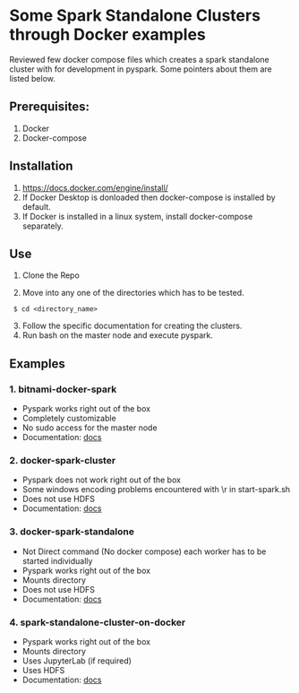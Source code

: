 # Some Spark Standalone Clusters through Docker examples

Reviewed few docker compose files which creates a spark standalone cluster with for development in pyspark. Some pointers about them are listed below.


## Prerequisites:
1. Docker 
2. Docker-compose

## Installation
1. https://docs.docker.com/engine/install/
2. If Docker Desktop is donloaded then docker-compose is installed by default.
3. If Docker is installed in a linux system, install docker-compose separately.


## Use

1. Clone the Repo

2. Move into any one of the directories which has to be tested. 
```
 $ cd <directory_name>
```

3. Follow the specific documentation for creating the clusters.
4. Run bash on the master node and execute pyspark.



## Examples 
### 1. bitnami-docker-spark

- Pyspark works right out of the box
- Completely customizable 
- No sudo access for the master node
- Documentation: [docs](bitnami-docker-spark/README.md)


### 2. docker-spark-cluster

- Pyspark does not work right out of the box
- Some windows encoding problems encountered with \r in start-spark.sh
- Does not use HDFS
- Documentation: [docs](docker-spark-cluster/README.md)


### 3. docker-spark-standalone

- Not Direct command (No docker compose) each worker has to be started individually
- Pyspark works right out of the box
- Mounts directory 
- Does not use HDFS
- Documentation: [docs](docker-spark-standalone/README.md)


### 4. spark-standalone-cluster-on-docker

- Pyspark works right out of the box
- Mounts directory 
- Uses JupyterLab (if required)
- Uses HDFS
- Documentation: [docs](spark-standalone-cluster-on-docker/README.md)